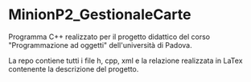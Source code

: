 # MinionP2_GestionaleCarte
Programma C++ realizzato per il progetto didattico del corso "Programmazione ad oggetti" dell'università di Padova.

La repo contiene tutti i file h, cpp, xml e la relazione realizzata in LaTex contenente la descrizione del progetto.
